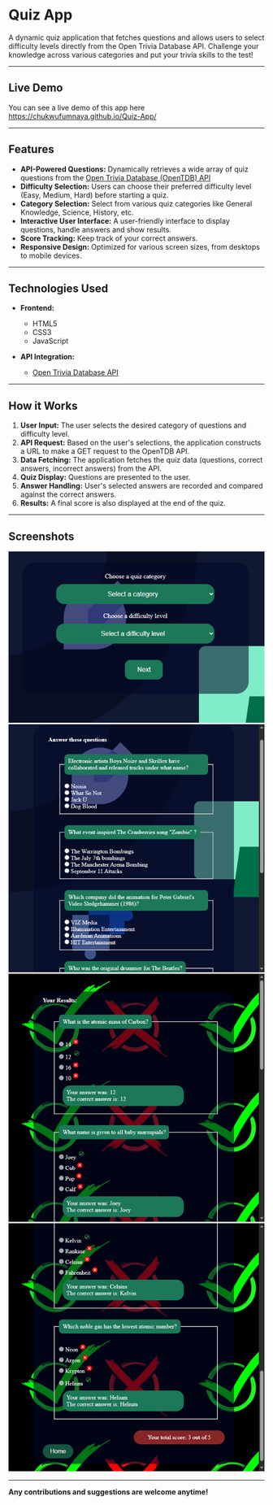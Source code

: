 # Quiz App

A dynamic quiz application that fetches questions and allows users to select difficulty levels directly from the Open Trivia Database API. Challenge your knowledge across various categories and put your trivia skills to the test!

---

## Live Demo

You can see a live demo of this app here https://chukwufumnaya.github.io/Quiz-App/

---

## Features

* **API-Powered Questions:** Dynamically retrieves a wide array of quiz questions from the [Open Trivia Database (OpenTDB) API](https://opentdb.com/api_config.php)
* **Difficulty Selection:** Users can choose their preferred difficulty level (Easy, Medium, Hard) before starting a quiz.
* **Category Selection:** Select from various quiz categories like General Knowledge, Science, History, etc.
* **Interactive User Interface:** A user-friendly interface to display questions, handle answers and show results.
* **Score Tracking:** Keep track of your correct answers.
* **Responsive Design:** Optimized for various screen sizes, from desktops to mobile devices.

---

## Technologies Used

* **Frontend:**
  * HTML5
  * CSS3
  * JavaScript

* **API Integration:**
  * [Open Trivia Database API](https://opentdb.com/api_config.php)

---

## How it Works

1. **User Input:** The user selects the desired category of questions and difficulty level.
2. **API Request:** Based on the user's selections, the application constructs a URL to make a GET request to the OpenTDB API.
3. **Data Fetching:** The application fetches the quiz data (questions, correct answers, incorrect answers) from the API.
4. **Quiz Display:** Questions are presented to the user.
5. **Answer Handling:** User's selected answers are recorded and compared against the correct answers.
6. **Results:** A final score is also displayed at the end of the quiz.

---

## Screenshots
![Screenshot 1](thumbnails/thumbnail%201.png)
![Screenshot 2](thumbnails/thumbnail%202.png)
![Screenshot 3](thumbnails/thumbnail%203.png)
![Screenshot 4](thumbnails/thumbnail%204.png)

---

**Any contributions and suggestions are welcome anytime!**

